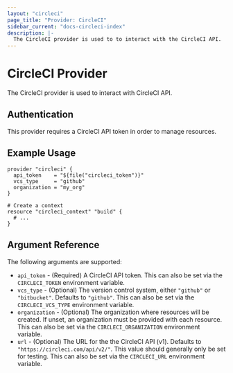 ```yaml
---
layout: "circleci"
page_title: "Provider: CircleCI"
sidebar_current: "docs-circleci-index"
description: |-
  The CircleCI provider is used to to interact with the CircleCI API.
---
```


# CircleCI Provider

The CircleCI provider is used to interact with CircleCI API.

## Authentication

This provider requires a CircleCI API token in order to manage
resources.

## Example Usage

```hcl
provider "circleci" {
  api_token    = "${file("circleci_token")}"
  vcs_type     = "github"
  organization = "my_org"
}

# Create a context
resource "circleci_context" "build" {
  # ...
}
```

## Argument Reference

The following arguments are supported:

* `api_token` - (Required) A CircleCI API token. This can also be set via the `CIRCLECI_TOKEN` environment variable.
* `vcs_type` - (Optional) The version control system, either `"github"` or `"bitbucket"`. Defaults to `"github"`. This can also be set via the `CIRCLECI_VCS_TYPE` environment variable.
* `organization` - (Optional) The organization where resources will be created. If unset, an organization must be provided with each resource. This can also be set via the `CIRCLECI_ORGANIZATION` environment variable.
* `url` - (Optional) The URL for the the CircleCI API (v1). Defaults to `"https://circleci.com/api/v2/"`. This value should generally only be set for testing. This can also be set via the `CIRCLECI_URL` environment variable.
